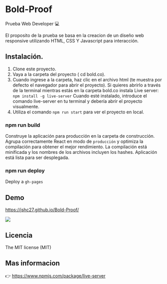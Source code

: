 # Bold-Proof
Prueba Web Developer :computer:

El proposito de la prueba se basa en la creacion de un diseño web responsive utilizando HTML, CSS Y Javascript para interacción. 

## Instalación. 

 1. Clone este proyecto.
 2. Vaya a la carpeta del proyecto ( cd bold.co).
 3. Cuando ingrese a la carpeta, haz clic en el archivo html (te muestra por defecto el navegador para abrir el proyecto).
    Si quieres abrirlo a través de la terminal mientras estás en la carpeta bold.co instala Live server: <code>npm install -g live-server</code>
    Cuando esté instalado, introduce el comando live-server en tu terminal y debería abrir el proyecto visualmente.
 4. Utiliza el comando <code>npm run start</code> para ver el proyecto en local.
 
### npm run build 
 Construye la aplicación para producción en la carpeta de construcción. Agrupa correctamente React en modo de <code>producción</code> y optimiza la compilación para obtener el mejor rendimiento.
 La compilación está minificada y los nombres de los archivos incluyen los hashes. Aplicación está lista para ser desplegada.
### npm run deploy 
 Deploy a <code>gh-pages</code>

## Demo 
 
  https://jshc27.github.io/Bold-Proof/
  <div>
    <img src="https://user-images.githubusercontent.com/56690309/125998312-31043518-66d5-4ce8-8b6f-55bd5eaafb66.png"/>
  </div>
  
## Licencia 
The MIT license (MIT)
## Mas informacion
👉 https://www.npmjs.com/package/live-server
